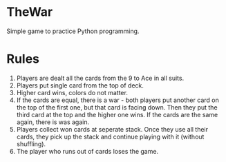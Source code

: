 # TheWar
Simple game to practice Python programming.


# Rules
1. Players are dealt all the cards from the 9 to Ace in all suits.
2. Players put single card from the top of deck.
3. Higher card wins, colors do not matter.
4. If the cards are equal, there is a war - both players put another card on the top of the first one, but that card is facing down. Then they put the third card at the top and the higher one wins. If the cards are the same again, there is was again.
5. Players collect won cards at seperate stack. Once they use all their cards, they pick up the stack and continue playing with it (without shuffling).
6. The player who runs out of cards loses the game.
